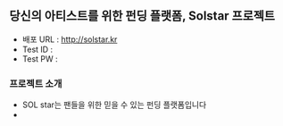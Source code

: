 ## 당신의 아티스트를 위한 펀딩 플랫폼, Solstar 프로젝트

- 배포 URL : http://solstar.kr
- Test ID :
- Test PW :

### 프로젝트 소개

- SOL star는 팬들을 위한 믿을 수 있는 펀딩 플랫폼입니다
-
